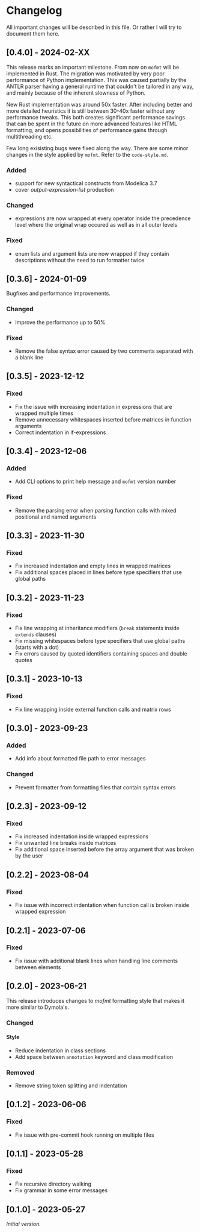 # Changelog

All important changes will be described in this file. Or rather I will
try to document them here.

## [0.4.0] - 2024-02-XX

This release marks an important milestone. From now on `mofmt` will be
implemented in Rust. The migration was motivated by very poor
performance of Python implementation. This was caused partially by the
ANTLR parser having a general runtime that couldn't be tailored in any
way, and mainly because of the inherent slowness of Python.

New Rust implementation was around 50x faster. After including better
and more detailed heuristics it is still between 30-40x faster without
any performance tweaks. This both creates significant performance
savings that can be spent in the future on more advanced features like
HTML formatting, and opens possibilities of performance gains through
multithreading etc.

Few long exisisting bugs were fixed along the way. There are some minor
changes in the style applied by `mofmt`. Refer to the `code-style.md`.

### Added

- support for new syntactical constructs from Modelica 3.7
- cover *output-expression-list* production

### Changed

- expressions are now wrapped at every operator inside the precedence
  level where the original wrap occured as well as in all outer levels

### Fixed

- enum lists and argument lists are now wrapped if they contain
  descriptions without the need to run formatter twice

## [0.3.6] - 2024-01-09

Bugfixes and performance improvements.

### Changed

- Improve the performance up to 50%

### Fixed

- Remove the false syntax error caused by two comments separated with a blank line

## [0.3.5] - 2023-12-12

### Fixed

- Fix the issue with increasing indentation in expressions that are wrapped multiple times
- Remove unnecessary whitespaces inserted before matrices in function arguments
- Correct indentation in if-expressions

## [0.3.4] - 2023-12-06

### Added

- Add CLI options to print help message and `mofmt` version number

### Fixed

- Remove the parsing error when parsing function calls with mixed
  positional and named arguments

## [0.3.3] - 2023-11-30

### Fixed

- Fix increased indentation and empty lines in wrapped matrices
- Fix additional spaces placed in lines before type specifiers that use
  global paths

## [0.3.2] - 2023-11-23

### Fixed

- Fix line wrapping at inheritance modifiers (`break` statements inside `extends` clauses)
- Fix missing whitespaces before type specifiers that use global paths (starts with a dot)
- Fix errors caused by quoted identifiers containing spaces and double quotes

## [0.3.1] - 2023-10-13

### Fixed

- Fix line wrapping inside external function calls and matrix rows

## [0.3.0] - 2023-09-23

### Added

- Add info about formatted file path to error messages

### Changed

- Prevent formatter from formatting files that contain syntax errors

## [0.2.3] - 2023-09-12

### Fixed

- Fix increased indentation inside wrapped expressions
- Fix unwanted line breaks inside matrices
- Fix additional space inserted before the array argument that was
  broken by the user

## [0.2.2] - 2023-08-04

### Fixed

- Fix issue with incorrect indentation when function call is broken
  inside wrapped expression

## [0.2.1] - 2023-07-06

### Fixed

- Fix issue with additional blank lines when handling line comments
  between elements

## [0.2.0] - 2023-06-21

This release introduces changes to *mofmt* formatting style that makes
it more similar to Dymola's.

### Changed

#### Style

- Reduce indentation in class sections
- Add space between `annotation` keyword and class modification

### Removed

- Remove string token splitting and indentation

## [0.1.2] - 2023-06-06

### Fixed

- Fix issue with pre-commit hook running on multiple files

## [0.1.1] - 2023-05-28

### Fixed

- Fix recursive directory walking
- Fix grammar in some error messages

## [0.1.0] - 2023-05-27

_Initial version._
